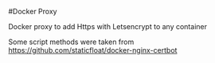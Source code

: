 #Docker Proxy

Docker proxy to add Https with Letsencrypt to any container

Some script methods were taken from https://github.com/staticfloat/docker-nginx-certbot